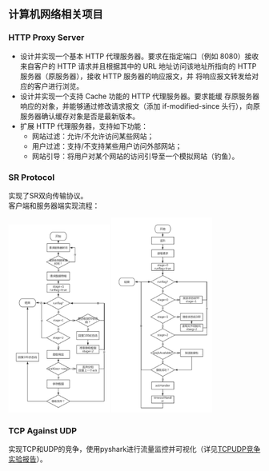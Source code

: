 ## 计算机网络相关项目

### HTTP Proxy Server
- 设计并实现一个基本 HTTP 代理服务器。要求在指定端口（例如 8080）接收来自客户的 HTTP 请求并且根据其中的 URL 地址访问该地址所指向的 HTTP 服务器（原服务器），接收 HTTP 服务器的响应报文，并 将响应报文转发给对应的客户进行浏览。 
- 设计并实现一个支持 Cache 功能的 HTTP 代理服务器。要求能缓 存原服务器响应的对象，并能够通过修改请求报文（添加 if-modified-since 头行），向原服务器确认缓存对象是否是最新版本。 
- 扩展 HTTP 代理服务器，支持如下功能： 
    + 网站过滤：允许/不允许访问某些网站； 
    + 用户过滤：支持/不支持某些用户访问外部网站； 
    + 网站引导：将用户对某个网站的访问引导至一个模拟网站（钓鱼）。

### SR Protocol
实现了SR双向传输协议。  
客户端和服务器端实现流程：
<div>
    <img src="SR_Protocol/client.png" width="40%" height="40%" />
    <img src="SR_Protocol/server.png" width="40%" height="40%" />
</div>

### TCP Against UDP
实现TCP和UDP的竞争，使用pyshark进行流量监控并可视化（详见[TCPUDP竞争实验报告](TCP_Against_UDP/TCPUDP竞争实验报告.docx)）。
